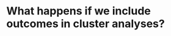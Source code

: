 # What happens if we include outcomes in cluster analyses?

<!-- {BearID:F55DFF98-09B3-4879-8F60-66CE307D1884-394-0000020AE58B2682} -->
